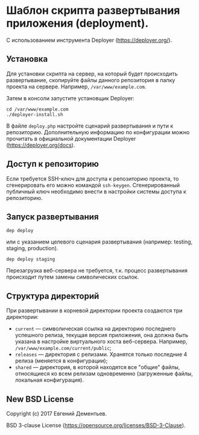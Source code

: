 # Шаблон скрипта развертывания приложения (deployment).

С использованием инструмента  Deployer (https://deployer.org/).

## Установка 

Для установки скрипта на сервер, на который будет происходить развертывание, 
скопируйте файлы данного репозитория в папку проекта на сервере. Например, `/var/www/example.com`.

Затем в консоли запустите установщик Deployer:
```
cd /var/www/example.com
./deployer-install.sh 
```
В файле `deploy.php` настройте сценарий развертывания и пути к репозиторию. Дополнительную информацию по конфигурации можно прочитать в официальной документации Deployer (https://deployer.org/docs).

## Доступ к репозиторию

Если требуется SSH-ключ для доступа к репозиторию проекта, то сгенерировать его можно командой `ssh-keygen`. Сгенерированный публичный ключ необходимо внести в настройки системы доступа к репозиторию.

## Запуск развертывания
```
dep deploy
```
или с указанием целевого сценария развертывания (например: testing, staging, production).

```
dep deploy staging
```
Перезагрузка веб-сервера не требуется, т.к. процесс развертывания происходит путем замены символических ссылок.

## Структура директорий

При развертывании в корневой директории проекта создаются три директории:

- `current` — символическая ссылка на директорию последнего успешного релиза, текущая версия приложения, она должна быть указана в настройке виртуального хоста веб-сервера. Например, `/var/www/example.com/current/public`;
- `releases` — директория с релизами. Хранятся только последние 4 релиза (меняется в конфигурации);
- `shared` — директория, в которой находятся все "общие" файлы, относящиеся ко всем релизам одновременно (загруженные файлы, локальная конфигурация). 


## New BSD License

Copyright (c) 2017 Евгений Дементьев.

BSD 3-clause License (https://opensource.org/licenses/BSD-3-Clause).
